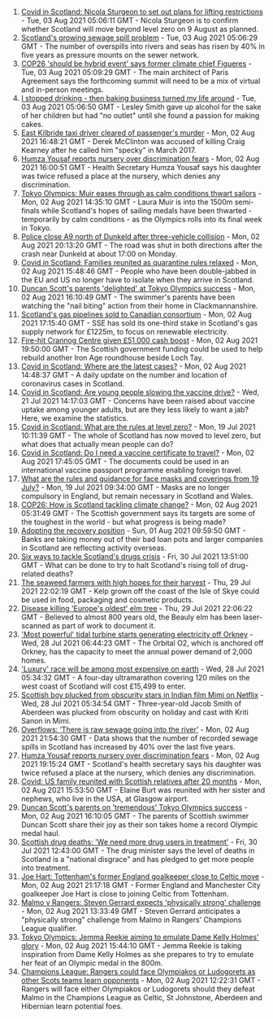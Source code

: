 1. [Covid in Scotland: Nicola Sturgeon to set out plans for lifting restrictions](https://www.bbc.co.uk/news/uk-scotland-scotland-politics-58057371) - Tue, 03 Aug 2021 05:06:11 GMT - Nicola Sturgeon is to confirm whether Scotland will move beyond level zero on 9 August as planned.
2. [Scotland's growing sewage spill problem](https://www.bbc.co.uk/news/uk-scotland-58040852) - Tue, 03 Aug 2021 05:06:29 GMT - The number of overspills into rivers and seas has risen by 40% in five years as pressure mounts on the sewer network.
3. [COP26 'should be hybrid event' says former climate chief Figueres](https://www.bbc.co.uk/news/uk-scotland-58055854) - Tue, 03 Aug 2021 05:09:29 GMT - The main architect of Paris Agreement says the forthcoming summit will need to be a mix of virtual and in-person meetings.
4. [I stopped drinking - then baking business turned my life around](https://www.bbc.co.uk/news/uk-scotland-north-east-orkney-shetland-58011992) - Tue, 03 Aug 2021 05:06:50 GMT - Lesley Smith gave up alcohol for the sake of her children but had "no outlet" until she found a passion for making cakes.
5. [East Kilbride taxi driver cleared of passenger's murder](https://www.bbc.co.uk/news/uk-scotland-glasgow-west-58063277) - Mon, 02 Aug 2021 16:48:21 GMT - Derek McClinton was accused of killing Craig Kearney after he called him "specky" in March 2017.
6. [Humza Yousaf reports nursery over discrimination fears](https://www.bbc.co.uk/news/uk-scotland-tayside-central-58056234) - Mon, 02 Aug 2021 16:00:51 GMT - Health Secretary Humza Yousaf says his daughter was twice refused a place at the nursery, which denies any discrimination.
7. [Tokyo Olympics: Muir eases through as calm conditions thwart sailors](https://www.bbc.co.uk/sport/olympics/58032308) - Mon, 02 Aug 2021 14:35:10 GMT - Laura Muir is into the 1500m semi-finals while Scotland's hopes of sailing medals have been thwarted - temporarily by calm conditions - as the Olympics rolls into its final week in Tokyo.
8. [Police close A9 north of Dunkeld after three-vehicle collision](https://www.bbc.co.uk/news/uk-scotland-tayside-central-58063283) - Mon, 02 Aug 2021 20:13:20 GMT - The road was shut in both directions after the crash near Dunkeld at about 17:00 on Monday.
9. [Covid in Scotland: Families reunited as quarantine rules relaxed](https://www.bbc.co.uk/news/uk-scotland-58053135) - Mon, 02 Aug 2021 15:48:46 GMT - People who have been double-jabbed in the EU and US no longer have to isolate when they arrive in Scotland.
10. [Duncan Scott's parents 'delighted' at Tokyo Olympics success](https://www.bbc.co.uk/news/uk-scotland-58055682) - Mon, 02 Aug 2021 16:10:49 GMT - The swimmer's parents have been watching the "nail biting" action from their home in Clackmannanshire.
11. [Scotland's gas pipelines sold to Canadian consortium](https://www.bbc.co.uk/news/uk-scotland-58063791) - Mon, 02 Aug 2021 17:15:40 GMT - SSE has sold its one-third stake in Scotland's gas supply network for £1225m, to focus on renewable electricity.
12. [Fire-hit Crannog Centre given £51,000 cash boost](https://www.bbc.co.uk/news/uk-scotland-tayside-central-58063280) - Mon, 02 Aug 2021 19:50:00 GMT - The Scottish government funding could be used to help rebuild another Iron Age roundhouse beside Loch Tay.
13. [Covid in Scotland: Where are the latest cases?](https://www.bbc.co.uk/news/uk-scotland-53511877) - Mon, 02 Aug 2021 14:48:37 GMT - A daily update on the number and location of coronavirus cases in Scotland.
14. [Covid in Scotland: Are young people slowing the vaccine drive?](https://www.bbc.co.uk/news/uk-scotland-57915106) - Wed, 21 Jul 2021 14:17:03 GMT - Concerns have been raised about vaccine uptake among younger adults, but are they less likely to want a jab? Here, we examine the statistics.
15. [Covid in Scotland: What are the rules at level zero?](https://www.bbc.co.uk/news/uk-scotland-53166816) - Mon, 19 Jul 2021 10:11:39 GMT - The whole of Scotland has now moved to level zero, but what does that actually mean people can do?
16. [Covid in Scotland: Do I need a vaccine certificate to travel?](https://www.bbc.co.uk/news/uk-scotland-57519070) - Mon, 02 Aug 2021 17:45:05 GMT - The documents could be used in an international vaccine passport programme enabling foreign travel.
17. [What are the rules and guidance for face masks and coverings from 19 July?](https://www.bbc.co.uk/news/health-51205344) - Mon, 19 Jul 2021 09:34:00 GMT - Masks are no longer compulsory in England, but remain necessary in Scotland and Wales.
18. [COP26: How is Scotland tackling climate change?](https://www.bbc.co.uk/news/uk-scotland-57970435) - Mon, 02 Aug 2021 05:31:49 GMT - The Scottish government says its targets are some of the toughest in the world - but what progress is being made?
19. [Adopting the recovery position](https://www.bbc.co.uk/news/uk-scotland-58047221) - Sun, 01 Aug 2021 09:59:50 GMT - Banks are taking money out of their bad loan pots and larger companies in Scotland are reflecting activity overseas.
20. [Six ways to tackle Scotland's drugs crisis](https://www.bbc.co.uk/news/uk-scotland-glasgow-west-48921696) - Fri, 30 Jul 2021 13:51:00 GMT - What can be done to try to halt Scotland's rising toll of drug-related deaths?
21. [The seaweed farmers with high hopes for their harvest](https://www.bbc.co.uk/news/uk-scotland-57996627) - Thu, 29 Jul 2021 22:02:19 GMT - Kelp grown off the coast of the Isle of Skye could be used in food, packaging and cosmetic products.
22. [Disease killing 'Europe's oldest' elm tree](https://www.bbc.co.uk/news/uk-scotland-highlands-islands-58013952) - Thu, 29 Jul 2021 22:06:22 GMT - Believed to almost 800 years old, the Beauly elm has been laser-scanned as part of work to document it.
23. ['Most powerful' tidal turbine starts generating electricity off Orkney](https://www.bbc.co.uk/news/uk-scotland-north-east-orkney-shetland-57991351) - Wed, 28 Jul 2021 06:44:23 GMT - The Orbital O2, which is anchored off Orkney, has the capacity to meet the annual power demand of 2,000 homes.
24. ['Luxury' race will be among most expensive on earth](https://www.bbc.co.uk/news/uk-scotland-57975285) - Wed, 28 Jul 2021 05:34:32 GMT - A four-day ultramarathon covering 120 miles on the west coast of Scotland will cost £15,499 to enter.
25. [Scottish boy plucked from obscurity stars in Indian film Mimi on Netflix](https://www.bbc.co.uk/news/uk-scotland-north-east-orkney-shetland-57983621) - Wed, 28 Jul 2021 05:34:54 GMT - Three-year-old Jacob Smith of Aberdeen was plucked from obscurity on holiday and cast with Kriti Sanon in Mimi.
26. [Overflows: ‘There is raw sewage going into the river’](https://www.bbc.co.uk/news/uk-scotland-58061389) - Mon, 02 Aug 2021 21:54:30 GMT - Data shows that the number of recorded sewage spills in Scotland has increased by 40% over the last five years.
27. [Humza Yousaf reports nursery over discrimination fears](https://www.bbc.co.uk/news/uk-scotland-58064620) - Mon, 02 Aug 2021 19:15:24 GMT - Scotland's health secretary says his daughter was twice refused a place at the nursery, which denies any discrimination.
28. [Covid: US family reunited with Scottish relatives after 20 months](https://www.bbc.co.uk/news/uk-scotland-58062730) - Mon, 02 Aug 2021 15:53:50 GMT - Elaine Burt was reunited with her sister and nephews, who live in the USA, at Glasgow airport.
29. [Duncan Scott's parents on 'tremendous' Tokyo Olympics success](https://www.bbc.co.uk/news/uk-scotland-58062840) - Mon, 02 Aug 2021 16:10:05 GMT - The parents of Scottish swimmer Duncan Scott share their joy as their son takes home a record Olympic medal haul.
30. [Scottish drug deaths: 'We need more drug users in treatment'](https://www.bbc.co.uk/news/uk-scotland-58029815) - Fri, 30 Jul 2021 12:43:00 GMT - The drug minister says the level of deaths in Scotland is a "national disgrace" and has pledged to get more people into treatment.
31. [Joe Hart: Tottenham's former England goalkeeper close to Celtic move](https://www.bbc.co.uk/sport/football/58065246) - Mon, 02 Aug 2021 21:17:18 GMT - Former England and Manchester City goalkeeper Joe Hart is close to joining Celtic from Tottenham.
32. [Malmo v Rangers: Steven Gerrard expects 'physically strong' challenge](https://www.bbc.co.uk/sport/football/58059487) - Mon, 02 Aug 2021 13:33:49 GMT - Steven Gerrard anticipates a "physically strong" challenge from Malmo in Rangers' Champions League qualifier.
33. [Tokyo Olympics: Jemma Reekie aiming to emulate Dame Kelly Holmes' glory](https://www.bbc.co.uk/sport/olympics/58014929) - Mon, 02 Aug 2021 15:44:10 GMT - Jemma Reekie is taking inspiration from Dame Kelly Holmes as she prepares to try to emulate her feat of an Olympic medal in the 800m.
34. [Champions League: Rangers could face Olympiakos or Ludogorets as other Scots teams learn opponents](https://www.bbc.co.uk/sport/football/58056211) - Mon, 02 Aug 2021 12:22:31 GMT - Rangers will face either Olympiakos or Ludogorets should they defeat Malmo in the Champions League as Celtic, St Johnstone, Aberdeen and Hibernian learn potential foes.
